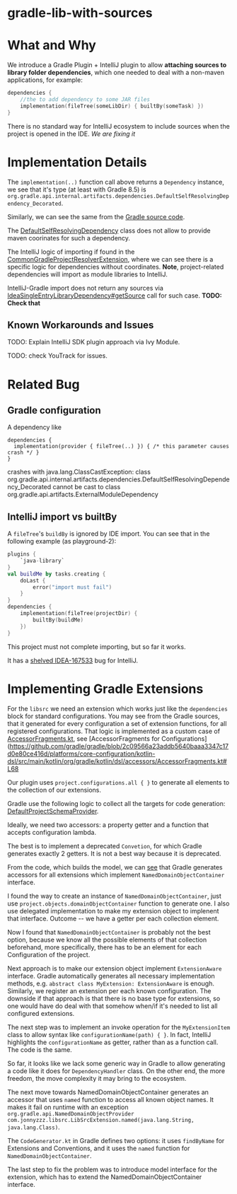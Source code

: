 # gradle-lib-with-sources

# What and Why

We introduce a Gradle Plugin + IntelliJ plugin to allow **attaching sources to library folder dependencies**,
which one needed to deal with a non-maven applications, for example:

```kotlin
dependencies {
    //the to add dependency to some JAR files
    implementation(fileTree(someLibDir) { builtBy(someTask) })
}
```

There is no standard way for IntelliJ ecosystem to include sources
when the project is opened in the IDE. *We are fixing it* 

# Implementation Details

The `implementation(..)` function call above returns a `Dependency` instance, 
we see that it's type (at least with Gradle 8.5) is
`org.gradle.api.internal.artifacts.dependencies.DefaultSelfResolvingDependency_Decorated`.

Similarly, we can see the same from the [Gradle source code](https://github.com/gradle/gradle/blob/5bb3182cf38a901dbffbacc0cb9c8efec9f87e9a/platforms/software/dependency-management/src/main/java/org/gradle/api/internal/notations/DependencyNotationParser.java#L63).

The [DefaultSelfResolvingDependency](https://github.com/gradle/gradle/blob/66c05cb15569a9c0fd26dbac969b33b843346d69/subprojects/core/src/main/java/org/gradle/api/internal/artifacts/dependencies/DefaultSelfResolvingDependency.java)
class does not allow to provide maven coorinates for such a dependency. 

The IntelliJ logic of importing if found in the
[CommonGradleProjectResolverExtension](https://github.com/JetBrains/intellij-community/blob/5ce332e3df506d099d49568ee7286c5d19de6273/plugins/gradle/src/org/jetbrains/plugins/gradle/service/project/CommonGradleProjectResolverExtension.java#L84),
where we can see there is a specific logic for dependencies without coordinates.
**Note**, project-related dependencies will import as module libraries to IntelliJ. 

IntelliJ-Gradle import does not return any sources via 
[IdeaSingleEntryLibraryDependency#getSource](https://github.com/JetBrains/intellij-community/blob/5ce332e3df506d099d49568ee7286c5d19de6273/plugins/gradle/src/org/jetbrains/plugins/gradle/service/project/CommonGradleProjectResolverExtension.java#L84)
call for such case. **TODO: Check that**

## Known Workarounds and Issues

TODO: Explain IntelliJ SDK plugin approach via Ivy Module. 

TODO: check YouTrack for issues.




# Related Bug

## Gradle configuration
A dependency like 
```
dependencies {
  implementation(provider { fileTree(..) }) { /* this parameter causes crash */ }
}
```
crashes with 
java.lang.ClassCastException: class org.gradle.api.internal.artifacts.dependencies.DefaultSelfResolvingDependency_Decorated cannot be cast to class org.gradle.api.artifacts.ExternalModuleDependency

## IntelliJ import vs builtBy
A `fileTree`'s `buildBy` is ignored by IDE import. You can see that in the following
example (as playground-2):

```kotlin
plugins {
    `java-library`
}
val buildMe by tasks.creating {
    doLast {
        error("import must fail")
    }
}
dependencies {
    implementation(fileTree(projectDir) {
        builtBy(buildMe)
    })
}
```
This project must not complete importing, but so far it works. 

It has a
[shelved IDEA-167533](https://youtrack.jetbrains.com/issue/IDEA-167533/Importing-Gradle-project-misses-tasks-that-use-builtBy)
bug for IntelliJ.


# Implementing Gradle Extensions

For the `libsrc` we need an extension which works just like the `dependencies` block for standard configurations. 
You may see from the Gradle sources, that it generated for every configuration a set of extension functions,
for all registered configurations. That logic is implemented as a custom case of [AccessorFragments.kt](https://github.com/gradle/gradle/blob/2c09566a23addb5640baaa3347c17d0e80ce416d/platforms/core-configuration/kotlin-dsl/src/main/kotlin/org/gradle/kotlin/dsl/accessors/AccessorFragments.kt#L58),
see [AccessorFragments for Configurations](https://github.com/gradle/gradle/blob/2c09566a23addb5640baaa3347c17d0e80ce416d/platforms/core-configuration/kotlin-dsl/src/main/kotlin/org/gradle/kotlin/dsl/accessors/AccessorFragments.kt#L68

Our plugin uses `project.configurations.all { }` to generate all elements to the collection of our extensions.

Gradle use the following logic to collect all the targets for code generation:
[DefaultProjectSchemaProvider](https://github.com/gradle/gradle/blob/783e4aa305d675d10e2f5f56f2c5794d15356689/platforms/core-configuration/kotlin-dsl-provider-plugins/src/main/kotlin/org/gradle/kotlin/dsl/provider/plugins/DefaultProjectSchemaProvider.kt#L70).

Ideally, we need two accessors: a property getter and a function that accepts configuration lambda. 

The best is to implement a deprecated `Convetion`, for which Gradle generates exactly 2 getters. It is not
a best way because it is deprecated. 

From the code, which builds the model, we can [see]([DefaultProjectSchemaProvider](https://github.com/gradle/gradle/blob/783e4aa305d675d10e2f5f56f2c5794d15356689/platforms/core-configuration/kotlin-dsl-provider-plugins/src/main/kotlin/org/gradle/kotlin/dsl/provider/plugins/DefaultProjectSchemaProvider.kt#L70).
) that Gradle generates accessors for all extensions which implement `NamedDomainObjectContainer` interface. 

I found the way to create an instance of `NamedDomainObjectContainer`, just use `project.objects.domainObjectContainer`
function to generate one. I also use delegated implementation to make my extension object to implenent that
interface. Outcome -- we have a getter per each collection element.

Now I found that `NamedDomainObjectContainer` is probably not the best option, because we know all the
possible elements of that collection beforehand, more specifically, there has to be an element for each
Configuration of the project. 

Next approach is to make our extension object implement `ExtensionAware` interface. Gradle automatically
generates all necessary implementation methods, e.g. `abstract class MyExtension: ExtensionAware` is enough.
Similarly, we register an extension per each known configuration. The downside if that approach is that
there is no base type for extensions, so one would have do deal with that somehow when/if it's needed to
list all configured extensions.

The next step was to implement an invoke operation for the `MyExtensionItem` class to allow syntax
like `configurationName(path) { }`. In fact, IntelliJ highlights the `configurationName` as getter,
rather than as a function call. The code is the same. 

So far, it looks like we lack some generic way in Gradle to allow generating a code like it does for
`DependencyHandler` class. On the other end, the more freedom, the move complexity it may bring
to the ecosystem.

The next move towards NamedDomainObjectContainer generates an accessor that uses `named`
function to access all known object names. It makes it fail on runtime with an exception
`org.gradle.api.NamedDomainObjectProvider com.jonnyzzz.libsrc.LibSrcExtension.named(java.lang.String, java.lang.Class)`.

The `CodeGenerator.kt` in Gradle defines two options: it uses `findByName` for Extensions and Conventions, 
and it uses the `named` function for `NamedDomainObjectContainer`. 

The last step to fix the problem was to introduce model interface for the extension,
which has to extend the NamedDomainObjectContainer interface.
